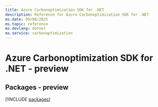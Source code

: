 ```yaml
---
title: Azure Carbonoptimization SDK for .NET
description: Reference for Azure Carbonoptimization SDK for .NET
ms.date: 09/08/2025
ms.topic: reference
ms.devlang: dotnet
ms.service: carbonoptimization
---
```

# Azure Carbonoptimization SDK for .NET - preview
## Packages - preview
[!INCLUDE [packages](carbonoptimization-index.md)]